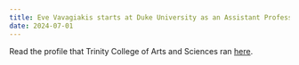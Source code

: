 ```yaml
---
title: Eve Vavagiakis starts at Duke University as an Assistant Professor
date: 2024-07-01
---
```


Read the profile that Trinity College of Arts and Sciences ran [here](https://physics.duke.edu/news/looking-remnants-beginning-time).